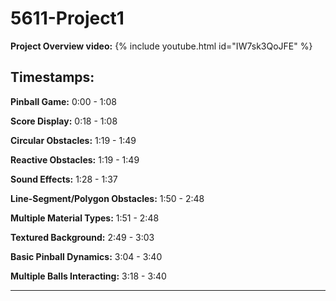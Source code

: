 # 5611-Project1

**Project Overview video:**
{% include youtube.html id="IW7sk3QoJFE" %}

**Timestamps:**
---
**Pinball Game:** 0:00 - 1:08

**Score Display:** 0:18 - 1:08

**Circular Obstacles:** 1:19 - 1:49

**Reactive Obstacles:** 1:19 - 1:49

**Sound Effects:** 1:28 - 1:37

**Line-Segment/Polygon Obstacles:** 1:50 - 2:48

**Multiple Material Types:** 1:51 - 2:48

**Textured Background:** 2:49 - 3:03

**Basic Pinball Dynamics:** 3:04 - 3:40

**Multiple Balls Interacting:** 3:18 - 3:40

---


